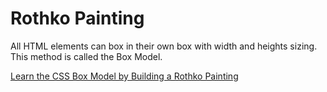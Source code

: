 # Rothko Painting

All HTML elements can box in their own box with width and heights sizing. This method is called the Box Model.  

[Learn the CSS Box Model by Building a Rothko Painting]()